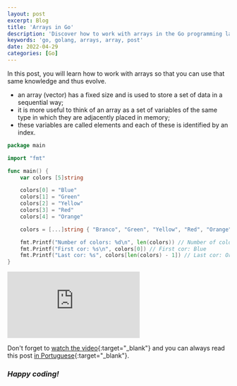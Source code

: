 ```yaml
---
layout: post
excerpt: Blog
title: 'Arrays in Go'
description: 'Discover how to work with arrays in the Go programming language. Get answers to your questions with the theory and examples presented.'
keywords: 'go, golang, arrays, array, post'
date: 2022-04-29
categories: [Go]
---
```


In this post, you will learn how to work with arrays so that you can use that same knowledge and thus evolve.

- an array (vector) has a fixed size and is used to store a set of data in a sequential way;
- it is more useful to think of an array as a set of variables of the same type in which they are adjacently placed in memory;
- these variables are called elements and each of these is identified by an index.

```go
package main

import "fmt"

func main() {
	var colors [5]string

	colors[0] = "Blue"
	colors[1] = "Green"
	colors[2] = "Yellow"
	colors[3] = "Red"
	colors[4] = "Orange"

	colors = [...]string { "Branco", "Green", "Yellow", "Red", "Orange" }

	fmt.Printf("Number of colors: %d\n", len(colors)) // Number of colors: 5
	fmt.Printf("First cor: %s\n", colors[0]) // First cor: Blue
	fmt.Printf("Last cor: %s", colors[len(colors) - 1]) // Last cor: Orange
}
```

<div class="video-container">
  <iframe src="https://www.youtube.com/embed/PrK3pN6geso" frameborder="0" allowfullscreen></iframe>
</div>

Don't forget to [watch the video](https://youtu.be/PrK3pN6geso){:target="\_blank"} and you can always read this post [in Portuguese](https://caffeinealgorithm.com/blog/arrays-em-go/){:target="\_blank"}.

### _Happy coding!_
